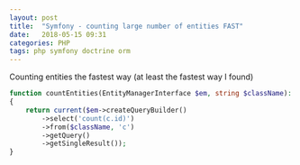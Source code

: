 ```yaml
---
layout: post
title:  "Symfony - counting large number of entities FAST"
date:   2018-05-15 09:31
categories: PHP
tags: php symfony doctrine orm
---
```


Counting entities the fastest way (at least the fastest way I found)

```php
function countEntities(EntityManagerInterface $em, string $className): int
{
    return current($em->createQueryBuilder()
        ->select('count(c.id)')
        ->from($className, 'c')
        ->getQuery()
        ->getSingleResult());
}

```
